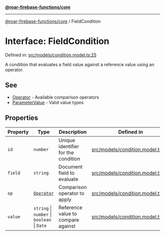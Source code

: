 [**@roar-firebase-functions/core**](../README.md)

---

[@roar-firebase-functions/core](../README.md) / FieldCondition

# Interface: FieldCondition

Defined in: [src/models/condition.model.ts:25](src/src/models/condition.model.ts#25)

A condition that evaluates a field value against a reference value using an operator.

## See

- [Operator](../enumerations/Operator.md) - Available comparison operators
- [ParameterValue](../type-aliases/ParameterValue.md) - Valid value types

## Properties

| Property                   | Type                                        | Description                         | Defined in                                                               |
| -------------------------- | ------------------------------------------- | ----------------------------------- | ------------------------------------------------------------------------ |
| <a id="id"></a> `id`       | `number`                                    | Unique identifier for the condition | [src/models/condition.model.ts:27](src/src/models/condition.model.ts#27) |
| <a id="field"></a> `field` | `string`                                    | Document field to evaluate          | [src/models/condition.model.ts:30](src/src/models/condition.model.ts#30) |
| <a id="op"></a> `op`       | [`Operator`](../enumerations/Operator.md)   | Comparison operator to apply        | [src/models/condition.model.ts:33](src/src/models/condition.model.ts#33) |
| <a id="value"></a> `value` | `string` \| `number` \| `boolean` \| `Date` | Reference value to compare against  | [src/models/condition.model.ts:36](src/src/models/condition.model.ts#36) |
